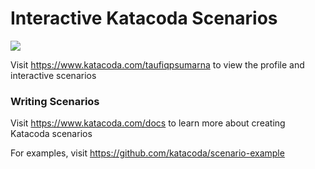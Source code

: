 # Interactive Katacoda Scenarios

[![](http://shields.katacoda.com/katacoda/taufiqpsumarna/count.svg)](https://www.katacoda.com/taufiqpsumarna "Get your profile on Katacoda.com")

Visit https://www.katacoda.com/taufiqpsumarna to view the profile and interactive scenarios

### Writing Scenarios
Visit https://www.katacoda.com/docs to learn more about creating Katacoda scenarios

For examples, visit https://github.com/katacoda/scenario-example
